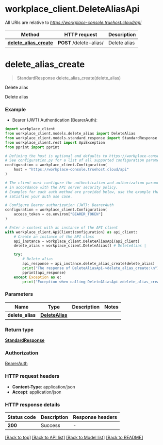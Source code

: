 # workplace_client.DeleteAliasApi

All URIs are relative to *https://workplace-console.truehost.cloud/api*

Method | HTTP request | Description
------------- | ------------- | -------------
[**delete_alias_create**](DeleteAliasApi.md#delete_alias_create) | **POST** /delete-alias/ | Delete alias


# **delete_alias_create**
> StandardResponse delete_alias_create(delete_alias)

Delete alias

Delete alias

### Example

* Bearer (JWT) Authentication (BearerAuth):

```python
import workplace_client
from workplace_client.models.delete_alias import DeleteAlias
from workplace_client.models.standard_response import StandardResponse
from workplace_client.rest import ApiException
from pprint import pprint

# Defining the host is optional and defaults to https://workplace-console.truehost.cloud/api
# See configuration.py for a list of all supported configuration parameters.
configuration = workplace_client.Configuration(
    host = "https://workplace-console.truehost.cloud/api"
)

# The client must configure the authentication and authorization parameters
# in accordance with the API server security policy.
# Examples for each auth method are provided below, use the example that
# satisfies your auth use case.

# Configure Bearer authorization (JWT): BearerAuth
configuration = workplace_client.Configuration(
    access_token = os.environ["BEARER_TOKEN"]
)

# Enter a context with an instance of the API client
with workplace_client.ApiClient(configuration) as api_client:
    # Create an instance of the API class
    api_instance = workplace_client.DeleteAliasApi(api_client)
    delete_alias = workplace_client.DeleteAlias() # DeleteAlias | 

    try:
        # Delete alias
        api_response = api_instance.delete_alias_create(delete_alias)
        print("The response of DeleteAliasApi->delete_alias_create:\n")
        pprint(api_response)
    except Exception as e:
        print("Exception when calling DeleteAliasApi->delete_alias_create: %s\n" % e)
```



### Parameters


Name | Type | Description  | Notes
------------- | ------------- | ------------- | -------------
 **delete_alias** | [**DeleteAlias**](DeleteAlias.md)|  | 

### Return type

[**StandardResponse**](StandardResponse.md)

### Authorization

[BearerAuth](../README.md#BearerAuth)

### HTTP request headers

 - **Content-Type**: application/json
 - **Accept**: application/json

### HTTP response details

| Status code | Description | Response headers |
|-------------|-------------|------------------|
**200** | Success |  -  |

[[Back to top]](#) [[Back to API list]](../README.md#documentation-for-api-endpoints) [[Back to Model list]](../README.md#documentation-for-models) [[Back to README]](../README.md)

